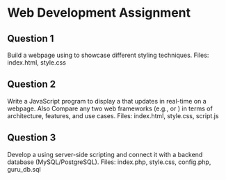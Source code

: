 # Web Development Assignment

## Question 1
Build a webpage using to showcase different styling techniques.
Files: index.html, style.css

## Question 2
Write a JavaScript program to display a that updates in real-time on a webpage. Also Compare any two web frameworks (e.g., or ) in terms of architecture, features, and use cases.
Files: index.html, style.css, script.js

## Question 3
Develop a using server-side scripting and connect it with a backend database (MySQL/PostgreSQL).
Files: index.php, style.css, config.php, guru_db.sql
